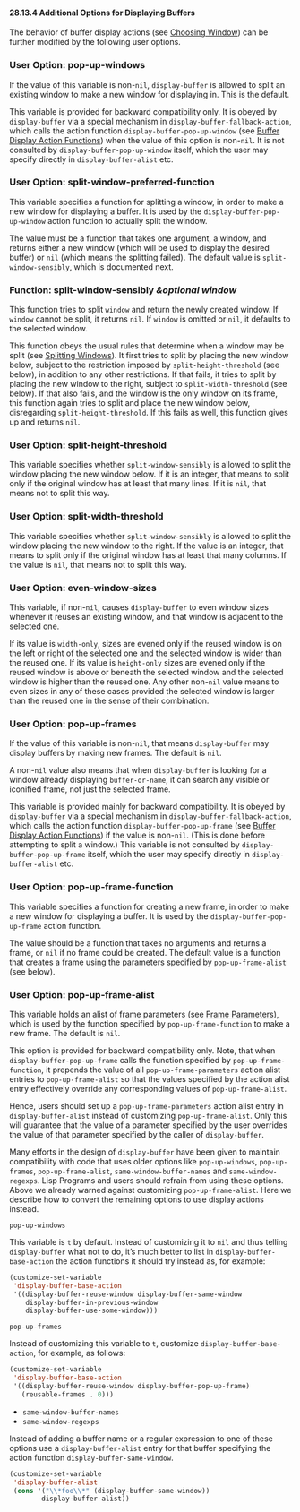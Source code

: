 

#### 28.13.4 Additional Options for Displaying Buffers

The behavior of buffer display actions (see [Choosing Window](Choosing-Window.html)) can be further modified by the following user options.

### User Option: **pop-up-windows**

If the value of this variable is non-`nil`, `display-buffer` is allowed to split an existing window to make a new window for displaying in. This is the default.

This variable is provided for backward compatibility only. It is obeyed by `display-buffer` via a special mechanism in `display-buffer-fallback-action`, which calls the action function `display-buffer-pop-up-window` (see [Buffer Display Action Functions](Buffer-Display-Action-Functions.html)) when the value of this option is non-`nil`. It is not consulted by `display-buffer-pop-up-window` itself, which the user may specify directly in `display-buffer-alist` etc.

### User Option: **split-window-preferred-function**

This variable specifies a function for splitting a window, in order to make a new window for displaying a buffer. It is used by the `display-buffer-pop-up-window` action function to actually split the window.

The value must be a function that takes one argument, a window, and returns either a new window (which will be used to display the desired buffer) or `nil` (which means the splitting failed). The default value is `split-window-sensibly`, which is documented next.

### Function: **split-window-sensibly** *\&optional window*

This function tries to split `window` and return the newly created window. If `window` cannot be split, it returns `nil`. If `window` is omitted or `nil`, it defaults to the selected window.

This function obeys the usual rules that determine when a window may be split (see [Splitting Windows](Splitting-Windows.html)). It first tries to split by placing the new window below, subject to the restriction imposed by `split-height-threshold` (see below), in addition to any other restrictions. If that fails, it tries to split by placing the new window to the right, subject to `split-width-threshold` (see below). If that also fails, and the window is the only window on its frame, this function again tries to split and place the new window below, disregarding `split-height-threshold`. If this fails as well, this function gives up and returns `nil`.

### User Option: **split-height-threshold**

This variable specifies whether `split-window-sensibly` is allowed to split the window placing the new window below. If it is an integer, that means to split only if the original window has at least that many lines. If it is `nil`, that means not to split this way.

### User Option: **split-width-threshold**

This variable specifies whether `split-window-sensibly` is allowed to split the window placing the new window to the right. If the value is an integer, that means to split only if the original window has at least that many columns. If the value is `nil`, that means not to split this way.

### User Option: **even-window-sizes**

This variable, if non-`nil`, causes `display-buffer` to even window sizes whenever it reuses an existing window, and that window is adjacent to the selected one.

If its value is `width-only`, sizes are evened only if the reused window is on the left or right of the selected one and the selected window is wider than the reused one. If its value is `height-only` sizes are evened only if the reused window is above or beneath the selected window and the selected window is higher than the reused one. Any other non-`nil` value means to even sizes in any of these cases provided the selected window is larger than the reused one in the sense of their combination.

### User Option: **pop-up-frames**

If the value of this variable is non-`nil`, that means `display-buffer` may display buffers by making new frames. The default is `nil`.

A non-`nil` value also means that when `display-buffer` is looking for a window already displaying `buffer-or-name`, it can search any visible or iconified frame, not just the selected frame.

This variable is provided mainly for backward compatibility. It is obeyed by `display-buffer` via a special mechanism in `display-buffer-fallback-action`, which calls the action function `display-buffer-pop-up-frame` (see [Buffer Display Action Functions](Buffer-Display-Action-Functions.html)) if the value is non-`nil`. (This is done before attempting to split a window.) This variable is not consulted by `display-buffer-pop-up-frame` itself, which the user may specify directly in `display-buffer-alist` etc.

### User Option: **pop-up-frame-function**

This variable specifies a function for creating a new frame, in order to make a new window for displaying a buffer. It is used by the `display-buffer-pop-up-frame` action function.

The value should be a function that takes no arguments and returns a frame, or `nil` if no frame could be created. The default value is a function that creates a frame using the parameters specified by `pop-up-frame-alist` (see below).

### User Option: **pop-up-frame-alist**

This variable holds an alist of frame parameters (see [Frame Parameters](Frame-Parameters.html)), which is used by the function specified by `pop-up-frame-function` to make a new frame. The default is `nil`.

This option is provided for backward compatibility only. Note, that when `display-buffer-pop-up-frame` calls the function specified by `pop-up-frame-function`, it prepends the value of all `pop-up-frame-parameters` action alist entries to `pop-up-frame-alist` so that the values specified by the action alist entry effectively override any corresponding values of `pop-up-frame-alist`.

Hence, users should set up a `pop-up-frame-parameters` action alist entry in `display-buffer-alist` instead of customizing `pop-up-frame-alist`. Only this will guarantee that the value of a parameter specified by the user overrides the value of that parameter specified by the caller of `display-buffer`.

Many efforts in the design of `display-buffer` have been given to maintain compatibility with code that uses older options like `pop-up-windows`, `pop-up-frames`, `pop-up-frame-alist`, `same-window-buffer-names` and `same-window-regexps`. Lisp Programs and users should refrain from using these options. Above we already warned against customizing `pop-up-frame-alist`. Here we describe how to convert the remaining options to use display actions instead.

`pop-up-windows`

This variable is `t` by default. Instead of customizing it to `nil` and thus telling `display-buffer` what not to do, it’s much better to list in `display-buffer-base-action` the action functions it should try instead as, for example:

```lisp
(customize-set-variable
 'display-buffer-base-action
 '((display-buffer-reuse-window display-buffer-same-window
    display-buffer-in-previous-window
    display-buffer-use-some-window)))
```

`pop-up-frames`

Instead of customizing this variable to `t`, customize `display-buffer-base-action`, for example, as follows:

```lisp
(customize-set-variable
 'display-buffer-base-action
 '((display-buffer-reuse-window display-buffer-pop-up-frame)
   (reusable-frames . 0)))
```

*   `same-window-buffer-names`
*   `same-window-regexps`

Instead of adding a buffer name or a regular expression to one of these options use a `display-buffer-alist` entry for that buffer specifying the action function `display-buffer-same-window`.

```lisp
(customize-set-variable
 'display-buffer-alist
 (cons '("\\*foo\\*" (display-buffer-same-window))
        display-buffer-alist))
```

